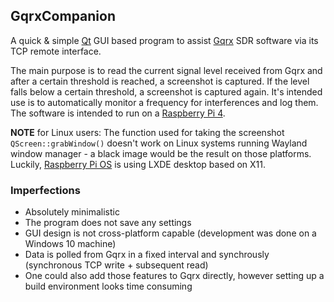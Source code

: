 ## GqrxCompanion

A quick &amp; simple [Qt](https://www.qt.io/) GUI based program to assist [Gqrx](https://gqrx.dk/) SDR software via its TCP remote interface.

The main purpose is to read the current signal level received from Gqrx and after a certain threshold is reached, a screenshot is captured.
If the level falls below a certain threshold, a screenshot is captured again. It's intended use is to automatically monitor a frequency for interferences and log them.
The software is intended to run on a [Raspberry Pi 4](https://www.raspberrypi.com/products/raspberry-pi-4-model-b/).

**NOTE** for Linux users: The function used for taking the screenshot `QScreen::grabWindow()` doesn't work on Linux systems running Wayland window manager - a black image would be the result on those platforms.
Luckily, [Raspberry Pi OS](https://www.raspberrypi.com/software/operating-systems/#raspberry-pi-os-64-bit) is using LXDE desktop based on X11.

### Imperfections
* Absolutely minimalistic
* The program does not save any settings
* GUI design is not cross-platform capable (development was done on a Windows 10 machine)
* Data is polled from Gqrx in a fixed interval and synchrously (synchronous TCP write + subsequent read)
* One could also add those features to Gqrx directly, however setting up a build environment looks time consuming

